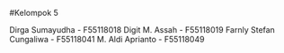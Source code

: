#Kelompok 5

Dirga Sumayudha - F55118018
Digit M. Assah - F55118019
Farnly Stefan Cungaliwa - F55118041
M. Aldi Aprianto - F55118049
